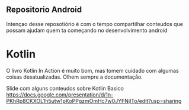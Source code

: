 ## Repositorio Android

Intençao desse reposotiório é com o tempo compartilhar conteudos que possam ajudam quem ta começando no desenvolvimento android


# Kotlin

O livro Kotlin In Action é muito bom, mas tomem cuidado com algumas coisas desatualizadas. Olhem sempre a documentaçåo.


Slide com alguns conteudos sobre Kotlin Basico
https://docs.google.com/presentation/d/1n-PKhRp8CKXOL1h5utw1pKoPPgzmOmHc7w0JYFNjITo/edit?usp=sharing
